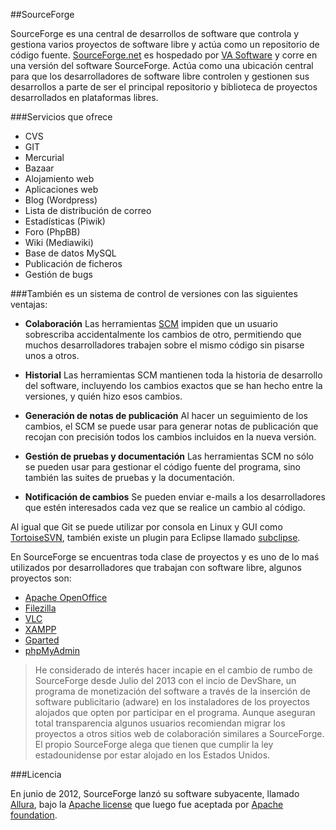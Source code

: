 ##SourceForge

SourceForge es una central de desarrollos de software que controla y gestiona varios proyectos de software libre y actúa como un repositorio de código fuente. [SourceForge.net](http://sourceforge.net/) es hospedado por [VA Software](http://es.wikipedia.org/wiki/VA_Software) y corre en una versión del software SourceForge. Actúa como una ubicación central para que los desarrolladores de software libre controlen y gestionen sus desarrollos a parte de ser el principal repositorio y biblioteca de proyectos desarrollados en plataformas libres.

###Servicios que ofrece

* CVS
* GIT
* Mercurial
* Bazaar
* Alojamiento web
* Aplicaciones web
* Blog (Wordpress)
* Lista de distribución de correo 
* Estadísticas (Piwik) 
* Foro (PhpBB) 
* Wiki (Mediawiki) 
* Base de datos MySQL
* Publicación de ficheros
* Gestión de bugs

###También es un sistema de control de versiones con las siguientes ventajas:


* **Colaboración** Las herramientas [SCM](https://sourceforge.net/apps/trac/sourceforge/wiki/What%20is%20Source%20Code%20Management) impiden que un usuario sobrescriba accidentalmente los cambios de otro, permitiendo que muchos desarrolladores trabajen sobre el mismo código sin pisarse unos a otros. 

* **Historial** Las herramientas SCM mantienen toda la historia de desarrollo del software, incluyendo los cambios exactos que se han hecho entre la versiones, y quién hizo esos cambios. 

* **Generación de notas de publicación** Al hacer un seguimiento de los cambios, el SCM se puede usar para generar notas de publicación que recojan con precisión todos los cambios incluidos en la nueva versión.

* **Gestión de pruebas y documentación** Las herramientas SCM no sólo se pueden usar para gestionar el código fuente del programa, sino también las suites de pruebas y la documentación.

* **Notificación de cambios** Se pueden enviar e-mails a los desarrolladores que estén interesados cada vez que se realice un cambio al código. 

Al igual que Git se puede utilizar por consola en Linux y GUI como [TortoiseSVN](http://tortoisesvn.net/), también existe un plugin para Eclipse llamado [subclipse](http://subclipse.tigris.org/).

En SourceForge se encuentras toda clase de proyectos y es uno de lo maś utilizados por desarrolladores
que trabajan con software libre, algunos proyectos son:

* [Apache OpenOffice](https://sourceforge.net/projects/openofficeorg.mirror/?source=frontpage&position=1)
* [Filezilla](https://sourceforge.net/projects/filezilla/?source=frontpage&position=1)
* [VLC](https://sourceforge.net/projects/vlc/?source=recommended)
* [XAMPP](https://sourceforge.net/projects/xampp/?source=recommended)
* [Gparted](https://sourceforge.net/projects/gparted/?source=directory)
* [phpMyAdmin](https://sourceforge.net/projects/phpmyadmin/?source=directory)


> He considerado de interés hacer incapie en el cambio de rumbo de SourceForge desde Julio del 2013 con el incio de DevShare, un programa de monetización del software a través de la inserción de software publicitario (adware) en los instaladores de los proyectos alojados que opten por participar en el programa.
Aunque aseguran total transparencia algunos usuarios recomiendan migrar los proyectos a otros sitios web de colaboración similares a SourceForge. El propio SourceForge alega que tienen que cumplir la ley estadounidense por estar alojado en los Estados Unidos.


###Licencia

En junio de 2012, SourceForge lanzó su software subyacente, llamado [Allura](http://en.wikipedia.org/wiki/Allura), bajo la [Apache license](http://www.apache.org/licenses/) que luego fue aceptada por [Apache foundation](http://www.apache.org/).

